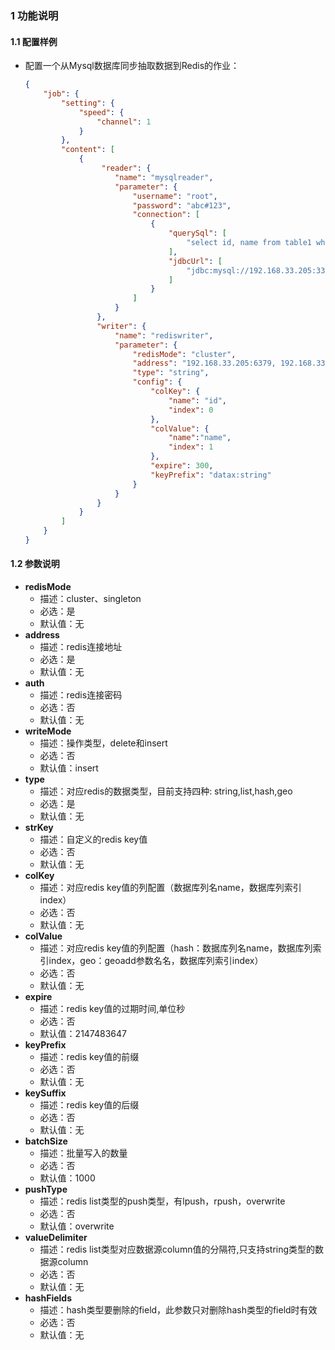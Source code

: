 ### 1 功能说明

####  1.1 配置样例

- 配置一个从Mysql数据库同步抽取数据到Redis的作业：

  ````json
  {
      "job": {
          "setting": {
              "speed": {
                  "channel": 1
              }
          },
          "content": [
              {
                   "reader": {
                      "name": "mysqlreader",
                      "parameter": {
                          "username": "root",
                          "password": "abc#123",
                          "connection": [
                              {
                                  "querySql": [
                                      "select id, name from table1 where id < 5"
                                  ],
                                  "jdbcUrl": [
                                      "jdbc:mysql://192.168.33.205:3306/odps_new_dev"
                                  ]
                              }
                          ]
                      }
                  },
                  "writer": {
                      "name": "rediswriter",
                      "parameter": {
                          "redisMode": "cluster",
                          "address": "192.168.33.205:6379, 192.168.33.205:6380, 192.168.33.205:6381, 192.168.33.206:6382, 192.168.33.206:6383, 192.168.33.206:6384",
                          "type": "string",
                          "config": {
                              "colKey": {
                                  "name": "id",
                                  "index": 0
                              },
                              "colValue": {
                                  "name":"name",
                                  "index": 1
                              },
                              "expire": 300,
                              "keyPrefix": "datax:string"
                          }
                      }
                  }
              }
          ]
      }
  }
  ````

  

#### 1.2 参数说明

- <b>redisMode</b>
  - 描述：cluster、singleton
  - 必选：是
  - 默认值：无
- <b>address</b>
  - 描述：redis连接地址
  - 必选：是
  - 默认值：无
- <b>auth</b>
  - 描述：redis连接密码
  - 必选：否
  - 默认值：无
- <b>writeMode</b>
  - 描述：操作类型，delete和insert
  - 必选：否
  - 默认值：insert
- <b>type</b>
  - 描述：对应redis的数据类型，目前支持四种: string,list,hash,geo
  - 必选：是
  - 默认值：无
- <b>strKey</b>
  - 描述：自定义的redis key值
  - 必选：否
  - 默认值：无
- <b>colKey</b>
  - 描述：对应redis key值的列配置（数据库列名name，数据库列索引index）
  - 必选：否
  - 默认值：无
- <b>colValue</b>
  - 描述：对应redis key值的列配置（hash：数据库列名name，数据库列索引index，geo：geoadd参数名名，数据库列索引index）
  - 必选：否
  - 默认值：无
- <b>expire</b>
  - 描述：redis key值的过期时间,单位秒
  - 必选：否
  - 默认值：2147483647
- <b>keyPrefix</b>
  - 描述：redis key值的前缀
  - 必选：否
  - 默认值：无
- <b>keySuffix</b>
  - 描述：redis key值的后缀
  - 必选：否
  - 默认值：无
- <b>batchSize</b>
  - 描述：批量写入的数量
  - 必选：否
  - 默认值：1000
- <b>pushType</b>
  - 描述：redis list类型的push类型，有lpush，rpush，overwrite
  - 必选：否
  - 默认值：overwrite
- <b>valueDelimiter</b>
  - 描述：redis list类型对应数据源column值的分隔符,只支持string类型的数据源column
  - 必选：否
  - 默认值：无
- <b>hashFields</b>
  - 描述：hash类型要删除的field，此参数只对删除hash类型的field时有效
  - 必选：否
  - 默认值：无
